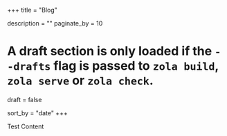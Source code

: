 +++
title = "Blog"

description = ""
paginate_by = 10

# A draft section is only loaded if the `--drafts` flag is passed to `zola build`, `zola serve` or `zola check`.
draft = false

sort_by = "date"
+++

Test Content